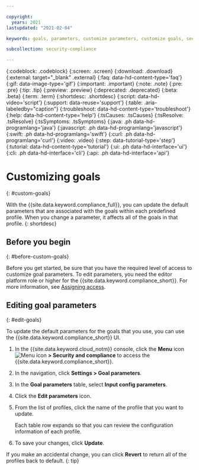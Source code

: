 ```yaml
---

copyright:
  years: 2021
lastupdated: "2021-02-04"

keywords: goals, parameters, customize parameters, customize goals, security and compliance,

subcollection: security-compliance

---
```


{:codeblock: .codeblock}
{:screen: .screen}
{:download: .download}
{:external: target="_blank" .external}
{:faq: data-hd-content-type='faq'}
{:gif: data-image-type='gif'}
{:important: .important}
{:note: .note}
{:pre: .pre}
{:tip: .tip}
{:preview: .preview}
{:deprecated: .deprecated}
{:beta: .beta}
{:term: .term}
{:shortdesc: .shortdesc}
{:script: data-hd-video='script'}
{:support: data-reuse='support'}
{:table: .aria-labeledby="caption"}
{:troubleshoot: data-hd-content-type='troubleshoot'}
{:help: data-hd-content-type='help'}
{:tsCauses: .tsCauses}
{:tsResolve: .tsResolve}
{:tsSymptoms: .tsSymptoms}
{:java: .ph data-hd-programlang='java'}
{:javascript: .ph data-hd-programlang='javascript'}
{:swift: .ph data-hd-programlang='swift'}
{:curl: .ph data-hd-programlang='curl'}
{:video: .video}
{:step: data-tutorial-type='step'}
{:tutorial: data-hd-content-type='tutorial'}
{:ui: .ph data-hd-interface='ui'}
{:cli: .ph data-hd-interface='cli'}
{:api: .ph data-hd-interface='api'}

# Customizing goals
{: #custom-goals}

With the {{site.data.keyword.compliance_full}}, you can update the default parameters that are associated with the goals within each predefined profile. When you change a parameter, it affects all of the goals in that profile.
{: shortdesc}


## Before you begin
{: #before-custom-goals}

Before you get started, be sure that you have the required level of access to customize goal parameters. To edit parameters, you need the editor platform role or higher for the {{site.data.keyword.compliance_short}}. For more information, see [Assigning access](/docs/security-compliance?topic=security-compliance-access-management).



## Editing goal parameters
{: #edit-goals}

To update the default parameters for the goals that you use, you can use the {{site.data.keyword.compliance_short}} UI.

1. In the {{site.data.keyword.cloud_notm}} console, click the **Menu** icon ![Menu icon](../icons/icon_hamburger.svg) **> Security and compliance** to access the {{site.data.keyword.compliance_short}}.
2. In the navigation, click **Settings > Goal parameters**.
3. In the **Goal parameters** table, select **Input config parameters**. 
4. Click the **Edit parameters** icon.
5. From the list of profiles, click the name of the profile that you want to update.

    Each table row expands so that you can review the configuration information of each profile. 
6. To save your changes, click **Update**.

If you make an accidental change, you can click **Revert** to return all of the profiles back to default.
{: tip}







